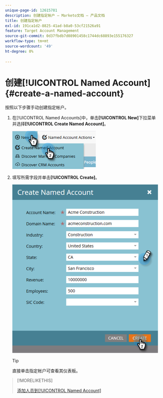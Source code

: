 ```yaml
---
unique-page-id: 12615781
description: 创建指定帐户 — Marketo文档 — 产品文档
title: 创建指定帐户
exl-id: 191ca1d2-8825-41ad-b8a0-53cf21526a91
feature: Target Account Management
source-git-commit: 0d37fbdb7d08901458c1744dc68893e155176327
workflow-type: tm+mt
source-wordcount: '49'
ht-degree: 0%

---
```


# 创建[!UICONTROL Named Account] {#create-a-named-account}

按照以下步骤手动创建指定帐户。

1. 在[!UICONTROL Named Accounts]中，单击&#x200B;**[!UICONTROL New]**&#x200B;下拉菜单并选择&#x200B;**[!UICONTROL Create Named Account]**。

   ![](assets/two-1.png)

1. 填写所需字段并单击&#x200B;**[!UICONTROL Create]**。

   ![](assets/three-1.png)

   >[!TIP]
   >
   >直接单击指定帐户可查看其仪表板。

>[!MORELIKETHIS]
>
>[添加人员到[!UICONTROL Named Account]](/help/marketo/product-docs/target-account-management/target/named-accounts/add-people-to-a-named-account.md)

